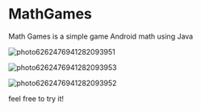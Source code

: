 # MathGames

Math Games is a simple game Android math using Java

![photo6262476941282093951](https://user-images.githubusercontent.com/70325408/112487404-4157d300-8daf-11eb-8bce-0fad168dabfe.jpg)

![photo6262476941282093953](https://user-images.githubusercontent.com/70325408/112487513-5896c080-8daf-11eb-8203-035ecc4113b1.jpg)

![photo6262476941282093952](https://user-images.githubusercontent.com/70325408/112487684-811eba80-8daf-11eb-8769-9723b0cd851f.jpg)

feel free to try it!



